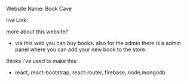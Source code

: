 Website Name: Book Cave

live Link:

more about this website?

- via this web you can buy books. also for the admin there is a admin panel where you can add your new book to the store.

thinks i've used to make this:

- react, react-bootstrap, react-router, firebase, node,mongodb
